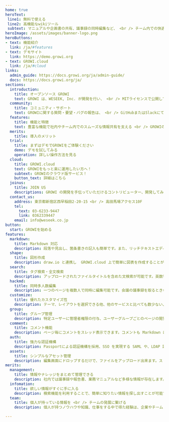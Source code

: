 ```yaml
---
home: true
heroText: 
 line1: 無料で使える
 line2: 高機能なwikiツール
 subtext: マニュアルや企画書の共有、議事録の同時編集など、 <br /> チーム内での快適な情報共有と作業効率化を支えるツールです。
heroImage: /assets/images/banner-logo.png
heroButtons:
- text: 機能紹介
  link: /ja/#features
- text: デモサイト
  link: https://demo.growi.org
- text: GROWI.cloud
  link: /ja/#cloud
links:
  admin_guide: https://docs.growi.org/ja/admin-guide/
  docs: https://docs.growi.org/ja/
sections:
  introduction:
    title: オープンソース GROWI
    text: GROWI は、WESEEK, Inc. が開発を行い、 <br /> MITライセンスで公開しているオープンソースソフトウェアです。 <br /> ユーザーの方も加わった開発が日々活発に行われています。
  community:
    title: コミュニティ・サポート
    text: GROWIに関する質問・要望・バグの報告は、 <br /> GitHubまたはSlackにて受け付けております。
  features:
    title: 機能と特徴
    text: 豊富な機能で社内やチーム内でのスムーズな情報共有を支える <br /> GROWIの便利な機能の一部をご紹介します。機能の詳細は、<a href="https://docs.growi.org/ja/guide/">GROWI Docs/機能紹介</a> をご覧ください。
  merits:
    title: 導入のメリット
  trial:
    title: まずはデモでGROWIをご体験ください
    demo: デモを試してみる
    operation: 詳しい操作方法を見る
  cloud:
    title: GROWI.cloud
    text: GROWIをもっと楽に運用したい方へ！
    subtext: GROWIのクラウド版サービス！
    button_text: 詳細はこちら
  joinus:
    title: JOIN US
    descriptions: GROWI の開発を手伝っていただけるコントリビューター、開発してみたいインターン生を募集しています。 <br /> まずは Slack に参加し、気軽にWESEEKメンバーに声をかけてください！
  contact_us:
    address: 東京都新宿区西早稲田2-20-15 <br /> 高田馬場アクセス10F
    tel:
      text: 03-6233-9447
      link: 0362339447
    email: info@weseek.co.jp
button:
  start: GROWIを始める
features:
  markdown:
    title: Markdown 対応
    description: 段落や見出し、箇条書きの記入も簡単です。また、リッチテキストエディタ、プログラミング言語ごとのコードハイライト、絵文字、注釈、TODOリスト、数式、UML、Bootstrap(HTML) にも対応しています。
  shape:
    title: 図形作成
    description: draw.io と連携し  GROWI.cloud 上で簡単に図表を作成することができます。文章では表現しにくい内容も図表を用いて伝わりやすい情報共有が可能です。
  search:
    title: タグ検索・全文検索
    description: アップロードされたファイルタイトルを含めた文検索が可能です。英数字は全角半角どちらでもヒットするようになっています。
  hackmd:
    title: 同時多人数編集
    description: 一つのページを複数人で同時に編集可能です。会議の議事録を取るときなどに便利です。また、編集履歴を自動保存し、過去の履歴を閲覧することも出来ます。
  customize:
    title: 優れたカスタマイズ性
    description: テーマ、レイアウトを選択できる他、他のサービスと比べても数少ない、サイドバーのカスタマイズにも対応しています。チームの使い方に合わせた柔軟な設定が可能です。
  group:
    title: グループ管理
    description: 特定ユーザーに管理者権限の付与、ユーザーグループごとのページの閲覧権限が可能です。
  comment:
    title: コメント機能
    description: ページ毎にコメントをスレッド表示できます。コメントも Markdown による記述・プレビュー、またファイル添付が可能です。
  auth:
    title: 強力な認証機構
    description: Passportによる認証機構を採用、SSO を実現する SAML や、LDAP 認証、GitHub/Twitter/Google OAuth プロバイダを利用したログインをサポートしています。
  assets:
    title: シンプルなアセット管理
    description: 編集画面にドロップするだけで、ファイルをアップロード出来ます。ストレージはローカルFS、AWS S3、Google Cloud Storage、MongoDB GridFS の4種をサポートしています。
merits:
  management:
    title: 情報やナレッジをまとめて管理できる
    description: 社内では議事録や報告書、業務マニュアルなど多様な情報が存在します。GROWIを活用し、業務に関わる情報を一つの場所にまとめることで、簡単に情報やナレッジを管理、共有できるようになります。
  infomation:
    title: 欲しい情報がすぐに手に入る
    description: 検索機能を利用することで、簡単に知りたい情報を探し出すことが可能です。また、業務の属人化を防ぎ、チームとして働きやすい環境を作ります。
  team:
    title: 個人が持っている情報を <br /> チームの発展に繋げる
    description: 個人が持つノウハウや知識、仕事をする中で得た経験は、企業やチームとって、組織の成長に欠かせない重要な財産です。ノウハウを共有・蓄積・活用することで組織のさらなる発展へとつながります。

---
```

